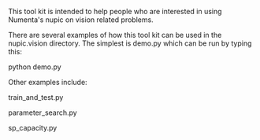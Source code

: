 This tool kit is intended to help people who are interested in using Numenta's 
nupic on vision related problems.

There are several examples of how this tool kit can be used in the nupic.vision directory.  The simplest is demo.py which can be run by typing this:

python demo.py


Other examples include:

train_and_test.py

parameter_search.py

sp_capacity.py

